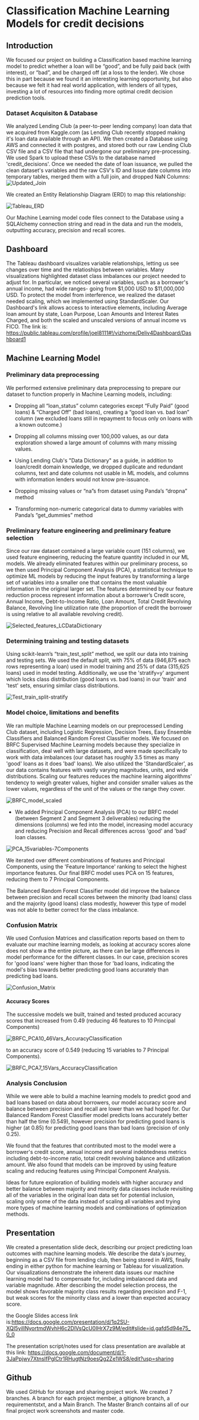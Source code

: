# Classification Machine Learning Models for credit decisions

## Introduction

We focused our project on building a Classification based machine learning model to predict whether a loan will be “good”, and be fully paid back (with interest), or “bad”, and be charged off (at a loss to the lender). We chose this in part because we found it an interesting learning opportunity, but also because we felt it had real world application, with lenders of all types, investing a lot of resources into finding more optimal credit decision prediction tools.

### Dataset Acquisiton & Database

We analyzed Lending Club (a peer-to-peer lending company) loan data that we acquired from Kaggle.com (as Lending Club recently stopped making it's loan data available through an API). We then created a Database using AWS and connected it with postgres, and stored both our raw Lending Club CSV file and a CSV file that had undergone our preliminary pre-processing. We used Spark to upload these CSVs to the database named 'credit_decisions'. Once we needed the date of loan issuance, we pulled the clean dataset's variables and the raw CSV's ID and Issue date columns into temporary tables, merged them with a full join, and dropped NaN Columns:
![Updated_Join](https://github.com/JRHattan/Dummy_Hub/blob/main/Resources/Updated_Join.PNG)

We created an Entity Relationship Diagram (ERD) to map this relationship:

![Tableau_ERD](https://github.com/JRHattan/ML_Models_For_Credit_Decisions/blob/main/Resources/Tableau_ERD.png)

Our Machine Learning model code files connect to the Database using a SQLAlchemy connection string and read in the data and run the models, outputting accuracy, precision and recall scores.

## Dashboard 
The Tableau dashboard visualizes variable relationships, letting us see changes over time and the relatioships between variables. Many visualizations highlighted dataset class imbalances our project needed to adjust for. In particular, we noticed several variables, such as a borrower's annual income, had wide ranges- going from $1,000 USD to $11,000,000 USD. To protect the model from interference, we realized the dataset needed scaling, which we implemented using StandardScaler. 
Our Dashboard's link allows access to interactive elements, including Average loan amount by state, Loan Purpose, Loan Amounts and Interest Rates Charged, and both the scaled and unscaled versions of annual income vs FICO. The link is: https://public.tableau.com/profile/joel8111#!/vizhome/Deliv4Dashboard/Dashboard1

## Machine Learning Model

### Preliminary data preprocessing
We performed extensive preliminary data preprocessing to prepare our dataset to function properly in Machine Learning models, including:

* Dropping all “loan_status” column categories except “Fully Paid” (good loans) & “Charged Off” (bad loans), creating a “good loan vs. bad loan” column (we excluded loans still in repayment to focus only on loans with a known outcome.)

* Dropping all columns missing over 100,000 values, as our data exploration showed a large amount of columns with many missing values.

* Using Lending Club's "Data Dictionary" as a guide, in addition to loan/credit domain knowledge, we dropped duplicate and redundant columns, text and date columns not usable in ML models, and columns with information lenders would not know pre-issuance.

* Dropping missing values or “na”s from dataset using Panda’s “dropna” method

* Transforming non-numeric categorical data to dummy variables with Panda’s “get_dummies” method

### Preliminary feature engineering and preliminary feature selection
Since our raw dataset contained a large variable count (151 columns), we used feature engineering, reducing the feature quantity included in our ML models. We already eliminated features within our preliminary process, so we then used Principal Component Analysis (PCA), a statistical technique to optimize ML models by reducing the input features by transforming a large set of variables into a smaller one that contains the most valuable information in the original larger set.
The features determined by our feature reduction process represent information about a borrower’s Credit score, Annual Income, Debt-to-Income Ratio, Loan Amount, Total Credit Revolving Balance, Revolving line utilization rate (the proportion of credit the borrower is using relative to all available revolving credit).

![Selected_features_LCDataDictionary](https://github.com/JRHattan/ML_Models_For_Credit_Decisions/blob/main/Resources/Selected_features%20_LCDataDictionary.png) 

### Determining training and testing datasets
Using scikit-learn’s “train_test_split” method, we split our data into training and testing sets. We used the default split, with 75% of data (946,875 each rows representing a loan) used in model training and 25% of data (315,625 loans) used in model testing. Additionally, we use the 'stratify=y' argument which locks class distribution (good loans vs. bad loans) in our 'train' and 'test' sets, ensuring similar class distributions.

![Test_train_split-stratify](https://github.com/JRHattan/ML_Models_For_Credit_Decisions/blob/main/Resources/Test_train_split-stratify.png)

### Model choice, limitations and benefits
We ran multiple Machine Learning models on our preprocessed Lending Club dataset, including Logistic Regression, Decision Trees, Easy Ensemble Classifiers and Balanced Random Forest Classifier models. We focused on BRFC Supervised Machine Learning models because they specialize in classification, deal well with large datasets, and were made specifically to work with data imbalances (our dataset has roughly 3.5 times as many 'good' loans as it does 'bad' loans). We also utilized the 'StandardScaler', as our data contains features with vastly varying magnitudes, units, and wide distributions. Scaling our features reduces the machine learning algorithms' tendency to weigh greater values, higher and consider smaller values as the lower values, regardless of the unit of the values or the range they cover.

![BRFC_model_scaled](https://github.com/JRHattan/ML_Models_For_Credit_Decisions/blob/main/Resources/BRFC_model_scaled.png)

* We added Principal Component Analysis (PCA) to our BRFC model (between Segment 2 and Segment 3 deliverables) reducing the dimensions (columns) we fed into the model, increasing model accuracy and reducing Precision and Recall differences across 'good' and 'bad' loan classes. 

![PCA_15variables-7Components](https://github.com/JRHattan/ML_Models_For_Credit_Decisions/blob/main/Resources/PCA_15variables-7Components.png)

We iterated over different combinations of features and Principal Components, using the 'Feature Importance' ranking to select the highest importance features. Our final BRFC model uses PCA on 15 features, reducing them to 7 Principal Components.

The Balanced Random Forest Classifier model did improve the balance between precision and recall scores between the minority (bad loans) class and the majority (good loans) class modestly, however this type of model was not able to better correct for the class imbalance.


### Confusion Matrix

We used Confusion Matrices and classification reports based on them to evaluate our machine learning models, as looking at accuracy scores alone does not show a the entire picture, as there can be large differences in model performance for the different classes. In our case, precision scores for 'good loans' were higher than those for 'bad loans, indicating the model's bias towards better predicting good loans accurately than predicting bad loans. 

![Confusion_Matrix](https://github.com/JRHattan/ML_Models_For_Credit_Decisions/blob/main/Resources/Confusion_Matrix.png)

#### Accuracy Scores
The successive models we built, trained and tested produced accuracy scores that increased from 0.49 (reducing 46 features to 10 Principal Components) 

![BRFC_PCA10_46Vars_AccuracyClassification](https://github.com/JRHattan/ML_Models_For_Credit_Decisions/blob/main/Resources/BRFC_PCA10_46Vars_AccuracyClassification.png)

to an accuracy score of 0.549 (reducing 15 variables to 7 Principal Components).

![BRFC_PCA7_15Vars_AccuracyClassification](https://github.com/JRHattan/ML_Models_For_Credit_Decisions/blob/main/Resources/BRFC_PCA7_15Vars_AccuracyClassification.png)



### Analysis Conclusion

While we were able to build a machine learning models to predict good and bad loans based on data about borrowers, our model accuracy score and balance between precision and recall are lower than we had hoped for.  Our Balanced Random Forest Classifier model predicts loans accurately better than half the time (0.549), however precision for predicting good loans is higher (at 0.85) for predicting good loans than bad loans (precision of only 0.25).

We found that the features that contributed most to the model were a borrower's credit score, annual income and several indebtedness metrics including debt-to-income ratio, total credit revolving balance and utilization amount.
We also found that models can be improved by using feature scaling and reducing features using Principal Component Analysis.

Ideas for future exploration of building models with higher accuracy and better balance between majority and minority data classes include revisiting all of the variables in the original loan data set for potential inclusion, scaling only some of the data instead of scaling all variables and trying more types of machine learning models and combinations of optimization methods.


## Presentation
We created a presentation slide deck, describing our project predicting loan outcomes with machine learning models. We describe the data's journey, beginning as a CSV file from lending club, then being stored in AWS, finally ending in either python for machine learning or Tableau for visualization. Our visualizations demonstrate the inherent data issues our machine learning model had to compensate for, including imbalanced data and variable magnitude. After describing the model selection process, the model shows favorable majority class results regarding precision and F-1, but weak scores for the minority class and a lower than expected accuracy score. 

the Google Slides access link is:https://docs.google.com/presentation/d/1q2SU-XQI5yillNyortmdWvhH6c2DlVsQcU0IHrX7z9M/edit#slide=id.gafd5d94e75_0_0

The presentation script/notes used for class presentation are available at this link:
 https://docs.google.com/document/d/1-3JaPpjwy7XtnsIfPglCtr1RHugtNz9oesQg2Ze1WS8/edit?usp=sharing


## Github
We used GitHub for storage and sharing project work. We created 7 branches. A branch for each project member, a gitignore branch, a requirementstxt, and a Main Branch. The Master Branch contains all of our final project work screenshots and master code.

